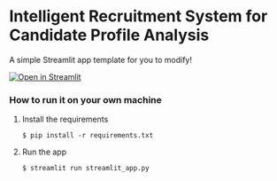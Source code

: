 # Intelligent Recruitment System for Candidate Profile Analysis

A simple Streamlit app template for you to modify!

[![Open in Streamlit](https://static.streamlit.io/badges/streamlit_badge_black_white.svg)](https://vigilant-waddle-w4v544x7vj92wwq-8501.app.github.dev/)

### How to run it on your own machine

1. Install the requirements

   ```
   $ pip install -r requirements.txt
   ```

2. Run the app

   ```
   $ streamlit run streamlit_app.py
   ```
